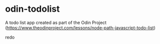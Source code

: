 # odin-todolist

A todo list app created as part of the Odin Project
(https://www.theodinproject.com/lessons/node-path-javascript-todo-list)

redo
